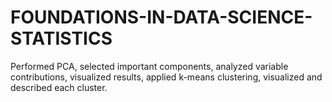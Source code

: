 # FOUNDATIONS-IN-DATA-SCIENCE-STATISTICS
Performed PCA, selected important components, analyzed variable contributions, visualized results, applied k-means clustering, visualized and described each cluster.
